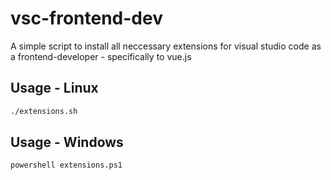 
# vsc-frontend-dev

A simple script to install all neccessary extensions for visual studio code as a frontend-developer - specifically to vue.js


## Usage - Linux

```bash
./extensions.sh
```

## Usage - Windows

```bash
powershell extensions.ps1
```

